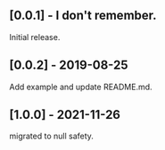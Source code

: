 ## [0.0.1] - I don't remember.

Initial release.

## [0.0.2] - 2019-08-25

Add example and update README.md.

## [1.0.0] - 2021-11-26

migrated to null safety.